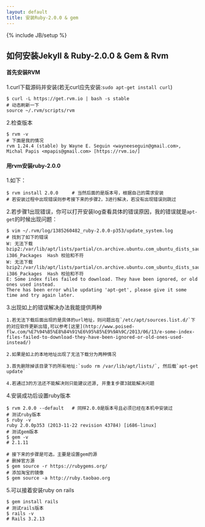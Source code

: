 ```yaml
---
layout: default
title: 安装Ruby-2.0.0 & gem
---
```


{% include JB/setup %}

## 如何安装Jekyll & Ruby-2.0.0 & Gem & Rvm

#### 首先安装RVM

1.curl下载源码并安装(若无curl应先安装:`sudo apt-get install curl`)

    $ curl -L https://get.rvm.io | bash -s stable
    # 动态刷新一下
    source ~/.rvm/scripts/rvm

2.检查版本

    $ rvm -v
    # 下面是我的情况
    rvm 1.24.4 (stable) by Wayne E. Seguin <wayneeseguin@gmail.com>, Michal Papis <mpapis@gmail.com> [https://rvm.io/]

#### 用rvm安装ruby-2.0.0

1.如下：

    $ rvm install 2.0.0     # 当然后面的是版本号，根据自己的需求安装
    # 若安装过程中出现错误则参考接下来的步骤2，3进行解决，若没有出现错误则跳过

2.若步骤1出现错误，你可以打开安装log查看具体的错误原因，我的错误就是`apt-get`的时候出现问题：

    $ vim ~/.rvm/log/1385260482_ruby-2.0.0-p353/update_system.log
    # 找到了如下的错误
    W: 无法下载 bzip2:/var/lib/apt/lists/partial/cn.archive.ubuntu.com_ubuntu_dists_saucy_main_binary-i386_Packages  Hash 校验和不符
    W: 无法下载 bzip2:/var/lib/apt/lists/partial/cn.archive.ubuntu.com_ubuntu_dists_saucy_multiverse_binary-i386_Packages  Hash 校验和不符
    E: Some index files failed to download. They have been ignored, or old ones used instead.
    There has been error while updating 'apt-get', please give it some time and try again later.

3.出现如上的错误解决办法我能提供两种

    1.若无法下载后面出现的是具体的url地址，则问题出在`/etc/apt/sources.list.d/`下的对应软件更新出错,可以参考[这里](http://www.poised-flw.com/%E7%94%B5%E8%84%91%E6%95%85%E9%9A%9C/2013/06/13/e-some-index-files-failed-to-download-they-have-been-ignored-or-old-ones-used-instead/)

    2.如果是如上的本地地址出现了无法下载分为两种情况

    3.首先删除掉该目录下的所有地址:`sudo rm /var/lib/apt/lists/`, 然后载`apt-get update`

    4.若通过3的方法还不能解决则只能建议还源, 并重复步骤3就能解决问题

4.安装成功后设置ruby版本

    $ rvm 2.0.0 --default   # 同样2.0.0是版本号且必须已经在本机中安装过
    # 测试ruby版本
    $ ruby -v
    ruby 2.0.0p353 (2013-11-22 revision 43784) [i686-linux]
    # 测试gem版本
    $ gem -v
    # 2.1.11

    # 接下来的步骤是可选，主要是设置gem的源
    # 删掉官方源
    $ gem source -r https://rubygems.org/
    # 添加淘宝的镜像
    $ gem source -a http://ruby.taobao.org

5.可以接着安装ruby on rails

    $ gem install rails
    # 测试rails版本
    $ rails -v
    # Rails 3.2.13

